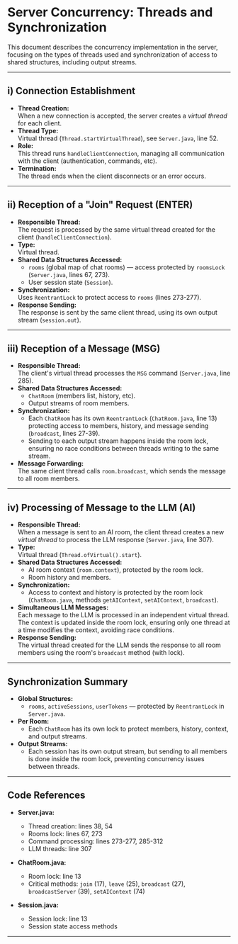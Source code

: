 # Server Concurrency: Threads and Synchronization

This document describes the concurrency implementation in the server, focusing on the types of threads used and synchronization of access to shared structures, including output streams.

---

## i) Connection Establishment

- **Thread Creation:**  
  When a new connection is accepted, the server creates a *virtual thread* for each client.
- **Thread Type:**  
  Virtual thread (`Thread.startVirtualThread`), see `Server.java`, line 52.
- **Role:**  
  This thread runs `handleClientConnection`, managing all communication with the client (authentication, commands, etc).
- **Termination:**  
  The thread ends when the client disconnects or an error occurs.

---

## ii) Reception of a "Join" Request (ENTER)

- **Responsible Thread:**  
  The request is processed by the same virtual thread created for the client (`handleClientConnection`).
- **Type:**  
  Virtual thread.
- **Shared Data Structures Accessed:**  
  - `rooms` (global map of chat rooms) — access protected by `roomsLock` (`Server.java`, lines 67, 273).
  - User session state (`Session`).
- **Synchronization:**  
  Uses `ReentrantLock` to protect access to `rooms` (lines 273-277).
- **Response Sending:**  
  The response is sent by the same client thread, using its own output stream (`session.out`).

---

## iii) Reception of a Message (MSG)

- **Responsible Thread:**  
  The client's virtual thread processes the `MSG` command (`Server.java`, line 285).
- **Shared Data Structures Accessed:**  
  - `ChatRoom` (members list, history, etc).
  - Output streams of room members.
- **Synchronization:**  
  - Each `ChatRoom` has its own `ReentrantLock` (`ChatRoom.java`, line 13) protecting access to members, history, and message sending (`broadcast`, lines 27-39).
  - Sending to each output stream happens inside the room lock, ensuring no race conditions between threads writing to the same stream.
- **Message Forwarding:**  
  The same client thread calls `room.broadcast`, which sends the message to all room members.

---

## iv) Processing of Message to the LLM (AI)

- **Responsible Thread:**  
  When a message is sent to an AI room, the client thread creates a new *virtual thread* to process the LLM response (`Server.java`, line 307).
- **Type:**  
  Virtual thread (`Thread.ofVirtual().start`).
- **Shared Data Structures Accessed:**  
  - AI room context (`room.context`), protected by the room lock.
  - Room history and members.
- **Synchronization:**  
  - Access to context and history is protected by the room lock (`ChatRoom.java`, methods `getAIContext`, `setAIContext`, `broadcast`).
- **Simultaneous LLM Messages:**  
  Each message to the LLM is processed in an independent virtual thread. The context is updated inside the room lock, ensuring only one thread at a time modifies the context, avoiding race conditions.
- **Response Sending:**  
  The virtual thread created for the LLM sends the response to all room members using the room's `broadcast` method (with lock).

---

## Synchronization Summary

- **Global Structures:**  
  - `rooms`, `activeSessions`, `userTokens` — protected by `ReentrantLock` in `Server.java`.
- **Per Room:**  
  - Each `ChatRoom` has its own lock to protect members, history, context, and output streams.
- **Output Streams:**  
  - Each session has its own output stream, but sending to all members is done inside the room lock, preventing concurrency issues between threads.

---

## Code References

- **Server.java:**  
  - Thread creation: lines 38, 54  
  - Rooms lock: lines 67, 273  
  - Command processing: lines 273-277, 285-312  
  - LLM threads: line 307

- **ChatRoom.java:**  
  - Room lock: line 13  
  - Critical methods: `join` (17), `leave` (25), `broadcast` (27), `broadcastServer` (39), `setAIContext` (74)

- **Session.java:**  
  - Session lock: line 13  
  - Session state access methods

---